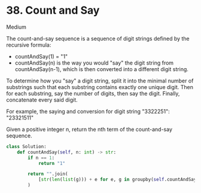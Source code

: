 # 38. Count and Say

Medium

The count-and-say sequence is a sequence of digit strings defined by the
recursive formula:

- countAndSay(1) = "1"
- countAndSay(n) is the way you would "say" the digit string from
  countAndSay(n-1), which is then converted into a different digit string.

To determine how you "say" a digit string, split it into the minimal number of
substrings such that each substring contains exactly one unique digit. Then for
each substring, say the number of digits, then say the digit. Finally,
concatenate every said digit.

For example, the saying and conversion for digit string "3322251": "23321511"

Given a positive integer n, return the nth term of the count-and-say sequence.

```python
class Solution:
    def countAndSay(self, n: int) -> str:
        if n == 1:
            return "1"

        return "".join(
            [str(len(list(g))) + e for e, g in groupby(self.countAndSay(n - 1))]
        )
```
